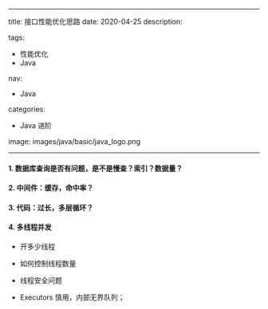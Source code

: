 ----
title: 接口性能优化思路
date: 2020-04-25
description: 

tags:
- 性能优化
- Java

nav:
- Java

categories:
- Java 进阶

image: images/java/basic/java_logo.png

----
#### 1. 数据库查询是否有问题，是不是慢查？索引？数据量？

#### 2. 中间件：缓存，命中率？

#### 3. 代码：过长，多层循环？

#### 4. 多线程并发

* 开多少线程

* 如何控制线程数量

* 线程安全问题

* Executors 慎用，内部无界队列；
